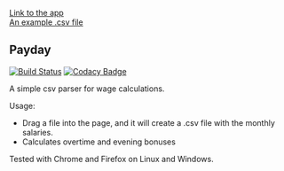 [Link to the app](https://secret-headland-35100.herokuapp.com/)  
[An example .csv file](testfile.csv)

## Payday
[![Build Status](https://travis-ci.org/xbexbex/Payday.svg?branch=master)](https://travis-ci.org/xbexbex/Payday) [![Codacy Badge](https://api.codacy.com/project/badge/Grade/e763b76edf454227a3c863ab5ee521b6)](https://www.codacy.com/app/xbexbex/Payday?utm_source=github.com&amp;utm_medium=referral&amp;utm_content=xbexbex/Payday&amp;utm_campaign=Badge_Grade)

A simple csv parser for wage calculations. 

Usage:
* Drag a file into the page, and it will create a .csv file with the monthly salaries. 
* Calculates overtime and evening bonuses

Tested with Chrome and Firefox on Linux and Windows.
